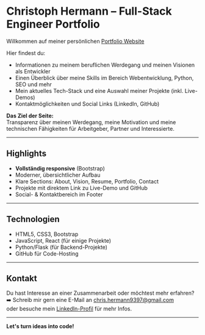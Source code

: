 # Christoph Hermann – Full-Stack Engineer Portfolio

Willkommen auf meiner persönlichen 
[Portfolio Website](https://portfolio-website-christoph-hermanns-projects.vercel.app/)

Hier findest du:
- Informationen zu meinem beruflichen Werdegang und meinen Visionen als Entwickler
- Einen Überblick über meine Skills im Bereich Webentwicklung, Python, SEO und mehr
- Mein aktuelles Tech-Stack und eine Auswahl meiner Projekte (inkl. Live-Demos)
- Kontaktmöglichkeiten und Social Links (LinkedIn, GitHub)

**Das Ziel der Seite:**  
Transparenz über meinen Werdegang, meine Motivation und meine technischen Fähigkeiten für Arbeitgeber, Partner und Interessierte.

---

## Highlights

- **Vollständig responsive** (Bootstrap)
- Moderner, übersichtlicher Aufbau
- Klare Sections: About, Vision, Resume, Portfolio, Contact
- Projekte mit direktem Link zu Live-Demo und GitHub
- Social- & Kontaktbereich im Footer

---

## Technologien

- HTML5, CSS3, Bootstrap
- JavaScript, React (für einige Projekte)
- Python/Flask (für Backend-Projekte)
- GitHub für Code-Hosting

---

## Kontakt

Du hast Interesse an einer Zusammenarbeit oder möchtest mehr erfahren?  
➡️ Schreib mir gern eine E-Mail an [chris.hermann9397@gmail.com](mailto:chris.hermann9397@gmail.com)  
oder besuche mein [LinkedIn-Profil](https://www.linkedin.com/in/christoph-her/) für mehr Infos.

---

**Let's turn ideas into code!**